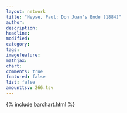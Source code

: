 ```yaml
---
layout: network
title: "Heyse, Paul: Don Juan's Ende (1884)"
author:
description:
headline:
modified:
category:
tags:
imagefeature: 
mathjax: 
chart: 
comments: true
featured: false
list: false
amounttsv: 266.tsv
---
```

{% include barchart.html %}
